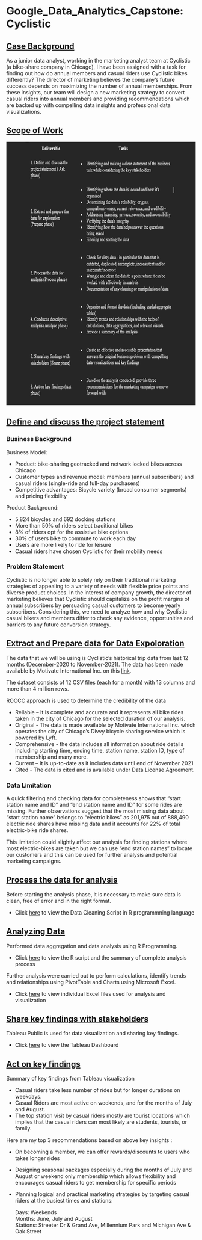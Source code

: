 # Google_Data_Analytics_Capstone: Cyclistic
## <u> Case Background </u>


As a junior data analyst, working in the marketing analyst team at Cyclistic (a bike-share company in Chicago), I have been assigned with a task for finding out how do annual members and casual riders use Cyclistic bikes differently? The director of marketing believes the company’s future success depends on maximizing the number of annual memberships. From these insights, our team will design a new marketing strategy to convert casual riders into annual members and providing recommendations which are backed up with compelling data insights and professional data visualizations.

## <u> Scope of Work </u>


<img src="https://github.com/srushtidesaii/Google_Data_Analytics_Capstone/blob/master/Scope_of_Work.png" width="800" height="700">

## <u> Define and discuss the project statement </u>

### Business Background
<p style='text-align: left;'> 
Business Model:

- Product: bike-sharing geotracked and network locked bikes across Chicago <br>
- Customer types and revenue model: members (annual subscribers) and casual riders (single-ride and full-day purchasers)<br>
- Competitive advantages: Bicycle variety (broad consumer segments) and pricing flexibility<br>
</p>


Product Background:

- 5,824 bicycles and 692 docking stations <br>
- More than 50% of riders select traditional bikes <br>
- 8% of riders opt for the assistive bike options <br>
- 30% of users bike to commute to work each day <br>
- Users are more likely to ride for leisure <br>
- Casual riders have chosen Cyclistic for their mobility needs <br>

### Problem Statement

Cyclistic  is no longer able to solely rely on their traditional marketing strategies of  appealing to a variety of needs with flexible price points and diverse product choices. In the interest of company growth, the director of marketing believes that Cyclistic should capitalize on the profit margins of annual subscribers by persuading casual customers to become yearly subscribers. Considering this, we need to analyze how and why Cyclistic casual bikers and members differ to check any evidence, opportunities and barriers to any future conversion strategy.


## <u> Extract and Prepare data for Data Expoloration  </u>

The data that we will be using is Cyclistic’s historical trip data from last 12 months (December-2020 to November-2021). The data has been made available by Motivate International Inc. on this [link](https://divvy-tripdata.s3.amazonaws.com/index.html).

The dataset consists of 12 CSV files (each for a month) with 13 columns and more than 4 million rows.

ROCCC approach is used to determine the credibility of the data

- Reliable – It is complete and accurate and it represents all bike rides taken in the city of Chicago for the selected duration of our analysis.
- Original - The data is made available by Motivate International Inc. which operates the city of Chicago’s Divvy bicycle sharing service which is powered by Lyft.
- Comprehensive - the data includes all information about ride details including starting time, ending time, station name, station ID, type of membership and many more.
- Current – It is up-to-date as it includes data until end of November 2021
- Cited - The data is cited and is available under Data License Agreement.

### Data Limitation

A quick filtering and checking data for completeness shows that “start station name and ID” and “end station name and ID” for some rides are missing. Further observations suggest that the most missing data about “start station name” belongs to “electric bikes” as 201,975 out of 888,490 electric ride shares have missing data and it accounts for 22% of total electric-bike ride shares.

This limitation could slightly affect our analysis for finding stations where most electric-bikes are taken but we can use “end station names” to locate our customers and this can be used for further analysis and potential marketing campaigns. 



## <u> Process the data for analysis  </u>
Before starting the analysis phase, it is necessary to make sure data is clean, free of error and in the right format.
- Click [here](https://github.com/srushtidesaii/Google_Data_Analytics_Capstone/blob/master/Analysis%20%26%20Visualization(Using%20R)/Data_Cleaning_Script.R) to view the Data Cleaning Script in R programmning language

## <u> Analyzing Data  </u>
Performed data aggregation and data analysis using R Programming.

- Click [here](https://github.com/srushtidesaii/Google_Data_Analytics_Capstone/blob/master/Analysis%20%26%20Visualization(Using%20R)/Data_Analyzing_Visualization_Script.R) to view the R script and the summary of complete analysis process

Further analysis were carried out to perform calculations, identify trends and relationships using PivotTable and Charts using Microsoft Excel.

- Click [here](https://github.com/srushtidesaii/Google_Data_Analytics_Capstone/tree/master/Visualization%20(Excel)/) to view individual Excel files used for analysis and visualization

## <u> Share key findings with stakeholders  </u>

Tableau Public is used for data visualization and sharing key findings.
- Click [here](https://public.tableau.com/views/CyclistCaseStudy_16411305889710/Dashboard1?:language=en-US&:display_count=n&:origin=viz_share_link) to view the Tableau Dashboard

## <u> Act on key findings  </u>

Summary of key findings from Tableau visualization
- Casual riders take less number of rides but for longer durations on weekdays.
- Casual Riders are most active on weekends, and for the months of July and August.
- The top station visit by casual riders mostly are tourist locations which implies that the casual riders can most likely are students, tourists, or family.

Here are my top 3 recommendations based on above key insights :

- On becoming a member, we can offer rewards/discounts to users who takes longer rides

- Designing seasonal packages especially during the months of July and August or weekend only membership which allows flexibility and encourages casual riders to get membership for specific periods

- Planning logical and practical marketing strategies by targeting casual riders at the busiest times and stations:

    Days: Weekends <br>
    Months:  June, July and August<br>
    Stations: Streeter Dr & Grand Ave, Millennium Park and Michigan Ave & Oak Street
